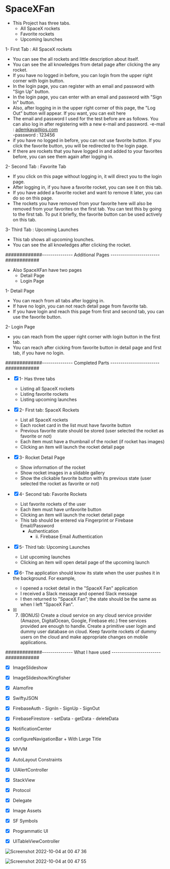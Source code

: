 # SpaceXFan

- This Project has three tabs.
  - All SpaceX rockets
  - Favorite rockets
  - Upcoming launches

1- First Tab : All SpaceX rockets
   - You can see the all rockets and little description about itself.
   - You can see the all knowledges  from detail page after clicking the any rocket.
   - If you have no logged in before, you can login from the upper right corner with login button.
   - In the login page, you can register with an email and password with "Sign Up" button. 
   - In the login page, you can enter with an email and password with "Sign In" button.
   - Also, after logging in in the upper right corner of this page, the "Log Out" button will appear. If you want, you can exit here
   - The email and password I used for the test before are as follows. You can also log in after registering with a new e-mail and password.
     -e-mail   : ademkaya@ios.com  
     -password : 123456
   - if you have no logged in before, you can not use favorite button. If you click the favorite button, you will be redirected to the login page.
   - If there are rockets that you have logged in and added to your favorites before, you can see them again after logging in.

2- Second Tab : Favorite Tab
   - If you click on this page without logging in, it will direct you to the login page.
   - After logging in, if you have a favorite rocket, you can see it on this tab.
   - If you have added a favorite rocket and want to remove it later, you can do so on this page.
   - The rockets you have removed from your favorite here will also be removed from your favorites on the first tab. You can test this by going to the
      first tab. To put it briefly, the favorite button can be used actively on this tab.

3- Third Tab : Upcoming Launches
   - This tab shows all upcoming lounches.
   - You can see the all knowledges after clicking the rocket.


#############--------------- Additional Pages ------------------------############

- Also SpaceXFan have two pages
  - Detail Page 
  - Login Page

1- Detail Page
   - You can reach from all tabs after logging in. 
   - If have no login, you can not reach detail page from favorite tab.
   - If you have login and reach this page from first and second tab, you can use the favorite button.
 
2- Login Page
   - you can reach from the upper right corner with login button in the first tab.
   - You can reach after cicking from favorite button in detail page and first tab, if you have no login.



#############--------------- Completed Parts ------------------------############

- [x] 1- Has three tabs 
   - Listing all SpaceX rockets 
   - Listing favorite rockets
   - Listing upcoming launches
   
- [x] 2- First tab: SpaceX Rockets
   - List all SpaceX rockets
   - Each rocket card in the list must have favorite button
   - Previous favorite state should be stored (user selected the rocket as favorite or not)
   - Each item must have a thumbnail of the rocket (if rocket has images)
   - Clicking an item will launch the rocket detail page

- [x] 3- Rocket Detail Page
   - Show information of the rocket
   - Show rocket images in a slidable gallery 
   - Show the clickable favorite button with its previous state (user selected the rocket as favorite or not) 

- [x] 4- Second tab: Favorite Rockets
   - List favorite rockets of the user
   - Each item must have unfavorite button
   - Clicking an item will launch the rocket detail page
   - This tab should be entered via Fingerprint or Firebase Email/Password
     - Authentication
       - ii. Firebase Email Authentication 
      
- [x] 5- Third tab: Upcoming Launches
   - List upcoming launches 
   - Clicking an item will open detail page of the upcoming launch

- [x] 6- The application should know its state when the user pushes it in the background. For example,
   - I opened a rocket detail in the "SpaceX Fan" application
   - I received a Slack message and opened Slack message 
   - I then returned to "SpaceX Fan”; the state should be the same as when I left "SpaceX Fan".

- [x] 7. (BONUS) Create a cloud service on any cloud service provider (Amazon, DigitalOcean, Google, Firebase etc.) free services provided are enough to handle. Create a primitive user login and dummy user database on cloud. Keep favorite rockets of dummy users on the cloud and make appropriate changes on mobile applications.


#############--------------- What I have used ------------------------############

- [x] ImageSlideshow
- [x] ImageSlideshow/Kingfisher
- [x] Alamofire
- [x] SwiftyJSON
- [x] FirebaseAuth
      - SignIn
      - SignUp
      - SignOut

- [x] FirebaseFirestore
      - setData
      - getData
      - deleteData

- [x] NotificationCenter
- [x] configureNavigationBar + With Large Title
- [x] MVVM
- [x] AutoLayout Constraints
- [x] UIAlertController
- [x] StackView
- [x] Protocol
- [x] Delegate
- [x] Image Assets
- [x] SF Symbols
- [x] Programmatic UI
- [x] UITableViewController 


![Screenshot 2022-10-04 at 00 47 36](https://user-images.githubusercontent.com/15779920/193692168-6a3a790b-e136-4299-a7e4-fa81b7be13bf.png)


![Screenshot 2022-10-04 at 00 47 55](https://user-images.githubusercontent.com/15779920/193692182-6c6884a9-18ef-4083-b80f-83207acc3875.png)

